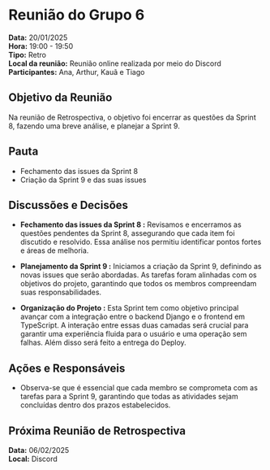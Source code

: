 # Reunião do Grupo 6

**Data:** 20/01/2025   
**Hora:** 19:00 - 19:50  
**Tipo:** Retro  
**Local da reunião:** Reunião online realizada por meio do Discord  
**Participantes:** Ana, Arthur, Kauã e Tiago 

## Objetivo da Reunião
Na reunião de Retrospectiva, o objetivo foi encerrar as questões da Sprint 8, fazendo uma breve análise, e planejar a Sprint 9.

## Pauta
- Fechamento das issues da Sprint 8
- Criação da Sprint 9 e das suas issues

## Discussões e Decisões

- **Fechamento das issues da Sprint 8 :**
Revisamos e encerramos as questões pendentes da Sprint 8, assegurando que cada item foi discutido e resolvido. Essa análise nos permitiu identificar pontos fortes e áreas de melhoria.

- **Planejamento da Sprint 9 :**
Iniciamos a criação da Sprint 9, definindo as novas issues que serão abordadas. As tarefas foram alinhadas com os objetivos do projeto, garantindo que todos os membros compreendam suas responsabilidades.

- **Organização do Projeto :**
Esta Sprint tem como objetivo principal avançar com a integração entre o backend Django e o frontend em TypeScript. A interação entre essas duas camadas será crucial para garantir uma experiência fluida para o usuário e uma operação sem falhas. Além disso será feito a entrega do Deploy.

## Ações e Responsáveis

- Observa-se que é essencial que cada membro se comprometa com as tarefas para a Sprint 9, garantindo que todas as atividades sejam concluídas dentro dos prazos estabelecidos.

## Próxima Reunião de Retrospectiva
**Data:** 06/02/2025  
**Local:** Discord
